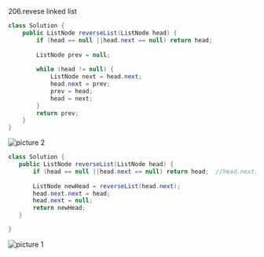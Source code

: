 

206.revese linked list

```java
class Solution {
    public ListNode reverseList(ListNode head) {
        if (head == null ||head.next == null) return head;
        
        ListNode prev = null;
        
        while (head != null) {
            ListNode next = head.next;
            head.next = prev;
            prev = head;
            head = next;
        }
        return prev;
    }
}
```
![picture 2](https://i.loli.net/2021/09/04/3DPCqpMVG9mFu1s.png)  


 ```java
 class Solution {
    public ListNode reverseList(ListNode head) {
        if (head == null ||head.next == null) return head;  //head.next要判空，因为后面有一行:head.next.next = head
        
        ListNode newHead = reverseList(head.next);
        head.next.next = head;
        head.next = null;
        return newHead;
    }

}
```
![picture 1](https://i.loli.net/2021/09/04/koUNamzs4hEKSvF.png)  

